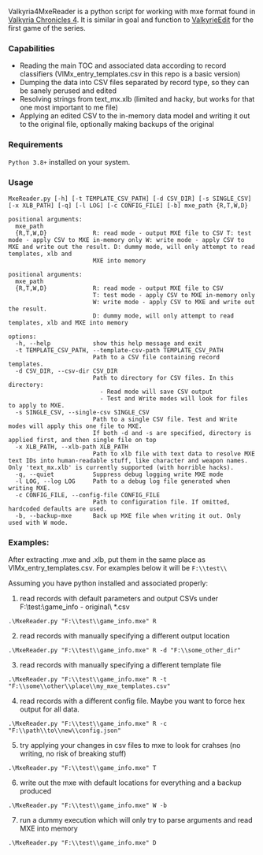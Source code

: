 Valkyria4MxeReader is a python script for working with mxe format found in [Valkyria Chronicles 4](https://en.wikipedia.org/wiki/Valkyria_Chronicles_4).
It is similar in goal and function to [ValkyrieEdit](https://github.com/dhavard/ValkyrieEdit) for the first game of the series.

### Capabilities

- Reading the main TOC and associated data according to record classifiers (VlMx_entry_templates.csv in this repo is a basic version)
- Dumping the data into CSV files separated by record type, so they can be sanely perused and edited
- Resolving strings from text_mx.xlb (limited and hacky, but works for that one most important to me file)
- Applying an edited CSV to the in-memory data model and writing it out to the original file, optionally making backups of the original

### Requirements

`Python 3.8+` installed on your system.

### Usage

```
MxeReader.py [-h] [-t TEMPLATE_CSV_PATH] [-d CSV_DIR] [-s SINGLE_CSV] [-x XLB_PATH] [-q] [-l LOG] [-c CONFIG_FILE] [-b] mxe_path {R,T,W,D}

positional arguments:
  mxe_path
  {R,T,W,D}             R: read mode - output MXE file to CSV T: test mode - apply CSV to MXE in-memory only W: write mode - apply CSV to MXE and write out the result. D: dummy mode, will only attempt to read templates, xlb and     
                        MXE into memory

positional arguments:
  mxe_path
  {R,T,W,D}             R: read mode - output MXE file to CSV
                        T: test mode - apply CSV to MXE in-memory only
                        W: write mode - apply CSV to MXE and write out the result.
                        D: dummy mode, will only attempt to read templates, xlb and MXE into memory

options:
  -h, --help            show this help message and exit
  -t TEMPLATE_CSV_PATH, --template-csv-path TEMPLATE_CSV_PATH
                        Path to a CSV file containing record templates.
  -d CSV_DIR, --csv-dir CSV_DIR
                        Path to directory for CSV files. In this directory:
                          - Read mode will save CSV output
                          - Test and Write modes will look for files to apply to MXE.
  -s SINGLE_CSV, --single-csv SINGLE_CSV
                        Path to a single CSV file. Test and Write modes will apply this one file to MXE.
                        If both -d and -s are specified, directory is applied first, and then single file on top
  -x XLB_PATH, --xlb-path XLB_PATH
                        Path to xlb file with text data to resolve MXE text IDs into human-readable stuff, like character and weapon names. Only 'text_mx.xlb' is currently supported (with horrible hacks).
  -q, --quiet           Suppress debug logging write MXE mode
  -l LOG, --log LOG     Path to a debug log file generated when writing MXE.
  -c CONFIG_FILE, --config-file CONFIG_FILE
                        Path to configuration file. If omitted, hardcoded defaults are used.
  -b, --backup-mxe      Back up MXE file when writing it out. Only used with W mode.
```

### Examples:

After extracting .mxe and .xlb, put them in the same place as VlMx_entry_templates.csv. For examples below it will be `F:\\test\\`

Assuming you have python installed and associated properly:
1) read records with default parameters and output CSVs under F:\\test:\\game_info - original\\ *.csv

`.\MxeReader.py "F:\\test\\game_info.mxe" R`

2) read records with manually specifying a different output location

`.\MxeReader.py "F:\\test\\game_info.mxe" R -d "F:\\some_other_dir"`

3) read records with manually specifying a different template file

`.\MxeReader.py "F:\\test\\game_info.mxe" R -t "F:\\some\\other\\place\\my_mxe_templates.csv"`

4) read records with a different config file. Maybe you want to force hex output for all data.

`.\MxeReader.py "F:\\test\\game_info.mxe" R -c "F:\\path\\to\\new\\config.json"`

5) try applying your changes in csv files to mxe to look for crahses (no writing, no risk of breaking stuff)

`.\MxeReader.py "F:\\test\\game_info.mxe" T`

6) write out the mxe with default locations for everything and a backup produced

`.\MxeReader.py "F:\\test\\game_info.mxe" W -b`

7) run a dummy execution which will only try to parse arguments and read MXE into memory

`.\MxeReader.py "F:\\test\\game_info.mxe" D`